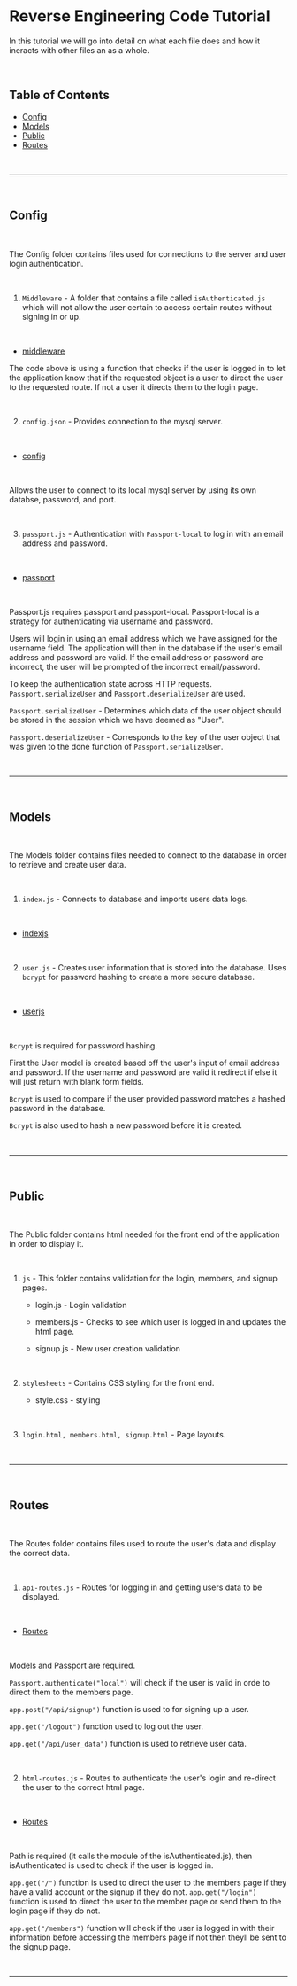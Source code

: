# Reverse Engineering Code Tutorial

In this tutorial we will go into detail on what each file does and how it ineracts with other files an as a whole.

<br />

## Table of Contents

- [Config](#config)
- [Models](#models)
- [Public](#public)
- [Routes](#routes)

<br />

---

<br />

## Config

<br />

The Config folder contains files used for connections to the server and user login authentication.

<br />

1. `Middleware` - A folder that contains a file called `isAuthenticated.js` which will not allow the user certain to access certain routes without signing in or up.

<br />

- [middleware](img\middleware.PNG)

The code above is using a function that checks if the user is logged in to let the application know that if the requested object is a user to direct the user to the requested route. If not a user it directs them to the login page.


<br />

2. `config.json` - Provides connection to the mysql server.

<br />

- [config](img\config.PNG)
<br />

Allows the user to connect to its local mysql server by using its own databse, password, and port.

<br />

3. `passport.js` - Authentication with `Passport-local` to log in with an email address and password.

<br />

- [passport](img\passport.PNG)
<br />

Passport.js requires passport and passport-local. Passport-local is a strategy for authenticating via username and password.

Users will login in using an email address which we have assigned for the username field. The application will then in the database if the user's email address and password are valid. If the email address or password are incorrect, the user will be prompted of the incorrect email/password.

To keep the authentication state across HTTP requests. `Passport.serializeUser` and `Passport.deserializeUser` are used.

`Passport.serializeUser` - Determines which data of the user object should be stored in the session which we have deemed as "User".

`Passport.deserializeUser` - Corresponds to the key of the user object that was given to the done function of `Passport.serializeUser`. 

<br />

---

<br />

## Models

<br />

The Models folder contains files needed to connect to the database in order to retrieve and create user data.

<br />

1. `index.js` - Connects to database and imports users data logs.

<br />

- [indexjs](img\indexjs.PNG)
<br />

2. `user.js` - Creates user information that is stored into the database. Uses `bcrypt` for password hashing to create a more secure database.

<br />

- [userjs](img\userjs.PNG)
<br />

`Bcrypt` is required for password hashing. 

First the User model is created based off the user's input of email address and password. If the username and password are valid it redirect if else it will just return with blank form fields.

`Bcrypt` is used to compare if the user provided password matches a hashed password in the database. 

`Bcrypt` is also used to hash a new password before it is created.

<br />

---

<br />

## Public

<br />

The Public folder contains html needed for the front end of the application in order to display it.

<br />

1. `js` - This folder contains validation for the login, members, and signup pages.

    - login.js - Login validation

    - members.js - Checks to see which user is logged in and updates the html page.

    - signup.js - New user creation validation

<br />

2. `stylesheets` - Contains CSS styling for the front end.

    - style.css - styling

<br />

3. `login.html, members.html, signup.html` - Page layouts.

<br />

---

<br />

## Routes

<br />

The Routes folder contains files used to  route the user's data and display the correct data.

<br />

1. `api-routes.js` - Routes for logging in and getting users data to be displayed.

<br />

- [Routes](img\routes.PNG)

<br />

Models and Passport are required. 

`Passport.authenticate("local")` will check if the user is valid in orde to direct them to the members page.

`app.post("/api/signup")` function is used to for signing up a user. 

`app.get("/logout")` function used to log out the user.

`app.get("/api/user_data")` function is used to retrieve user data.

<br />

2. `html-routes.js` - Routes to authenticate the user's login and re-direct the user to the correct html page.

<br />

- [Routes](img\routes.PNG)
<br />

Path is required (it calls the module of the isAuthenticated.js), then isAuthenticated is used to check if the user is logged in.

`app.get("/")` function is used to direct the user to the members page if they have a valid account or the signup if they do not.
`app.get("/login")` function is used to direct the user to the member page or send them to the login page if they do not.

`app.get("/members")` function will check if the user is logged in with their information before accessing the members page if not then theyll be sent to the signup page.

<br />

---

<br />